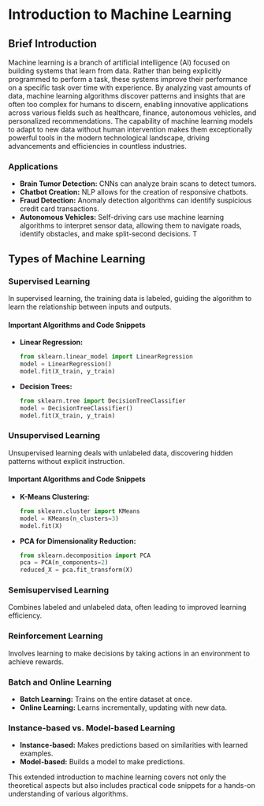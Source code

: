 
# Introduction to Machine Learning 
## Brief Introduction

Machine learning is a branch of artificial intelligence (AI) focused on building systems that learn from data. Rather than being explicitly programmed to perform a task, these systems improve their performance on a specific task over time with experience. By analyzing vast amounts of data, machine learning algorithms discover patterns and insights that are often too complex for humans to discern, enabling innovative applications across various fields such as healthcare, finance, autonomous vehicles, and personalized recommendations. The capability of machine learning models to adapt to new data without human intervention makes them exceptionally powerful tools in the modern technological landscape, driving advancements and efficiencies in countless industries.

### Applications

- **Brain Tumor Detection:** CNNs can analyze brain scans to detect tumors.
- **Chatbot Creation:** NLP allows for the creation of responsive chatbots.
- **Fraud Detection:** Anomaly detection algorithms can identify suspicious credit card transactions.
- **Autonomous Vehicles:** Self-driving cars use machine learning algorithms to interpret sensor data, allowing them to navigate roads, identify obstacles, and make split-second decisions. T
## Types of Machine Learning

### Supervised Learning
In supervised learning, the training data is labeled, guiding the algorithm to learn the relationship between inputs and outputs.

#### Important Algorithms and Code Snippets

- **Linear Regression:**
  ```python
  from sklearn.linear_model import LinearRegression
  model = LinearRegression()
  model.fit(X_train, y_train)
  ```
  
- **Decision Trees:**
  ```python
  from sklearn.tree import DecisionTreeClassifier
  model = DecisionTreeClassifier()
  model.fit(X_train, y_train)
  ```

### Unsupervised Learning
Unsupervised learning deals with unlabeled data, discovering hidden patterns without explicit instruction.

#### Important Algorithms and Code Snippets

- **K-Means Clustering:**
  ```python
  from sklearn.cluster import KMeans
  model = KMeans(n_clusters=3)
  model.fit(X)
  ```
  
- **PCA for Dimensionality Reduction:**
  ```python
  from sklearn.decomposition import PCA
  pca = PCA(n_components=2)
  reduced_X = pca.fit_transform(X)
  ```

### Semisupervised Learning
Combines labeled and unlabeled data, often leading to improved learning efficiency.

### Reinforcement Learning
Involves learning to make decisions by taking actions in an environment to achieve rewards.

### Batch and Online Learning
- **Batch Learning:** Trains on the entire dataset at once.
- **Online Learning:** Learns incrementally, updating with new data.

### Instance-based vs. Model-based Learning
- **Instance-based:** Makes predictions based on similarities with learned examples.
- **Model-based:** Builds a model to make predictions.

This extended introduction to machine learning covers not only the theoretical aspects but also includes practical code snippets for a hands-on understanding of various algorithms.
